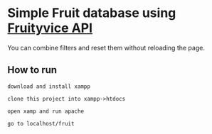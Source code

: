 # Simple Fruit database using [Fruityvice API](https://fruityvice.com/)
You can combine filters and reset them without reloading the page.

## How to run
```
download and install xampp

clone this project into xampp->htdocs

open xamp and run apache

go to localhost/fruit
```
